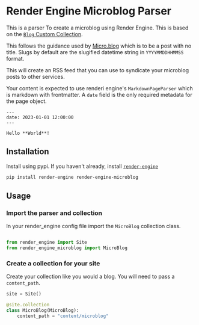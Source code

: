 # Render Engine Microblog Parser

This is a parser To create a microblog using Render Engine. This is based on the [`Blog` Custom Collection](https://github.com/kjaymiller/render_engine/blob/main/src/render_engine/blog.py).

This follows the guidance used by [Micro.blog](https://micro.blog) which is to be a post with no title. Slugs by default are the slugified datetime string in `YYYYMMDDHHMMSS` format.

This will create an RSS feed that you can use to syndicate your microblog posts to other services.

Your content is expected to use renderi engine's `MarkdownPageParser` which is markdown with frontmatter. A `date` field is the only required metadata for the page object.

```
---
date: 2023-01-01 12:00:00
---

Hello **World**! 
```

## Installation

Install using pypi. If you haven't already, install [`render-engine`](https://pypi.org/project/render-engine/)

```bash
pip install render-engine render-engine-microblog
```

## Usage

### Import the parser and collection

In your render_engine config file import the `MicroBlog` collection class.

```python

from render_engine import Site
from render_engine_microblog import MicroBlog
```

### Create a collection for your site

Create your collection like you would a blog. You will need to pass a `content_path`.

```python
site = Site()

@site.collection
class MicroBlog(MicroBlog):
    content_path = "content/microblog"
```
